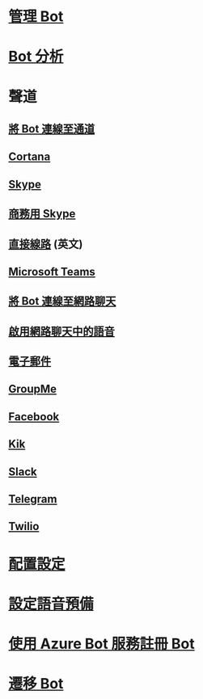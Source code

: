 # [管理 Bot](../bot-service-manage-overview.md)
# [Bot 分析](../bot-service-manage-analytics.md)
# 聲道
## [將 Bot 連線至通道](../bot-service-manage-channels.md)
## [Cortana](../bot-service-channel-connect-cortana.md) 
## [Skype](../bot-service-channel-connect-skype.md)
## [商務用 Skype](../bot-service-channel-connect-skypeforbusiness.md)
## [直接線路](../bot-service-channel-connect-directline.md) \(英文\)
## [Microsoft Teams](https://msdn.microsoft.com/en-us/microsoft-teams/bots)
## [將 Bot 連線至網路聊天](../bot-service-channel-connect-webchat.md)
## [啟用網路聊天中的語音](../bot-service-channel-connect-webchat-speech.md)
## [電子郵件](../bot-service-channel-connect-email.md)
## [GroupMe](../bot-service-channel-connect-groupme.md) 
## [Facebook](../bot-service-channel-connect-facebook.md) 
## [Kik](../bot-service-channel-connect-kik.md) 
## [Slack](../bot-service-channel-connect-slack.md) 
## [Telegram](../bot-service-channel-connect-telegram.md) 
## [Twilio](../bot-service-channel-connect-twilio.md)
# [配置設定](../bot-service-manage-settings.md)
# [設定語音預備](../bot-service-manage-speech-priming.md)
# [使用 Azure Bot 服務註冊 Bot](../bot-service-quickstart-registration.md)
# [遷移 Bot](../bot-service-migrate-bot.md)
